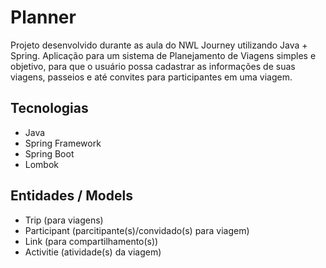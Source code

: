 # Planner

Projeto desenvolvido durante as aula do NWL Journey utilizando Java + Spring. Aplicação para um sistema de Planejamento de Viagens simples e objetivo,
 para que o usuário possa cadastrar as informações de suas viagens, passeios e até convites para participantes em uma viagem.

## Tecnologias

- Java
- Spring Framework
- Spring Boot
- Lombok

## Entidades / Models

- Trip (para viagens)
- Participant (parcitipante(s)/convidado(s) para viagem)
- Link (para compartilhamento(s))
- Activitie (atividade(s) da viagem)

